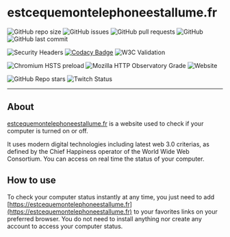 # estcequemontelephoneestallume.fr

![GitHub repo size](https://img.shields.io/github/repo-size/MrStanDu33/estcequemontelephoneestallume.fr)
![GitHub issues](https://img.shields.io/github/issues-raw/MrStanDu33/estcequemontelephoneestallume.fr)
![GitHub pull requests](https://img.shields.io/github/issues-pr/MrStanDu33/estcequemontelephoneestallume.fr)
![GitHub](https://img.shields.io/github/license/MrStanDu33/estcequemontelephoneestallume.fr)
![GitHub last commit](https://img.shields.io/github/last-commit/MrStanDu33/estcequemontelephoneestallume.fr)

![Security Headers](https://img.shields.io/security-headers?url=https%3A%2F%2Festcequemontelephoneestallume.fr)
[![Codacy Badge](https://app.codacy.com/project/badge/Grade/0eaa4c279ebb484597ba3e1c3d2f6f1d)](https://www.codacy.com/gh/MrStanDu33/estcequemontelephoneestallume.fr/dashboard?utm_source=github.com&utm_medium=referral&utm_content=MrStanDu33/estcequemontelephoneestallume.fr&utm_campaign=Badge_Grade)
![W3C Validation](https://img.shields.io/w3c-validation/default?targetUrl=https%3A%2F%2Festcequemontelephoneestallume.fr%2Findex.html)

![Chromium HSTS preload](https://img.shields.io/hsts/preload/estcequemontelephoneestallume.fr)
![Mozilla HTTP Observatory Grade](https://img.shields.io/mozilla-observatory/grade/estcequemontelephoneestallume.fr?publish)
![Website](https://img.shields.io/website?down_color=red&down_message=offline&up_color=green&up_message=online&url=https%3A%2F%2Festcequemontelephoneestallume.fr)

![GitHub Repo stars](https://img.shields.io/github/stars/MrStanDu33/estcequemontelephoneestallume.fr?style=social)
![Twitch Status](https://img.shields.io/twitch/status/MrStanDu33?style=social)

---

## About

[estcequemontelephoneestallume.fr](https://estcequemontelephoneestallume.fr) is a website used to check if your computer is turned on or off.

It uses modern digital technologies including latest web 3.0 criterias, as defined by the Chief Happiness operator of the World Wide Web Consortium. You can access on real time the status of your computer.

## How to use

To check your computer status instantly at any time, you just need to add [https://estcequemontelephoneestallume.fr](https://estcequemontelephoneestallume.fr) to your favorites links on your preferred browser. You do not need to install anything nor create any account to access your computer status.
